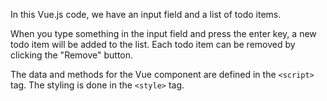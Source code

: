 In this Vue.js code, we have an input field and a list of todo items.

When you type something in the input field and press the enter key, a new todo item will be added to the list. Each todo item can be removed by clicking the "Remove" button.

The data and methods for the Vue component are defined in the `<script>` tag. The styling is done in the `<style>` tag.